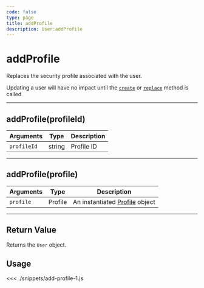 ```yaml
---
code: false
type: page
title: addProfile
description: User:addProfile
---
```


# addProfile

Replaces the security profile associated with the user.

<div class="alert alert-info">
Updating a user will have no impact until the <a href="/sdk/js/5/user/create"><code>create</code></a> or <a href="/sdk/js/5/user/replace"><code>replace</code></a> method is called
</div>

---

## addProfile(profileId)

| Arguments   | Type   | Description |
| ----------- | ------ | ----------- |
| `profileId` | string | Profile ID  |

---

## addProfile(profile)

| Arguments | Type    | Description                                         |
| --------- | ------- | --------------------------------------------------- |
| `profile` | Profile | An instantiated [Profile](/sdk/js/5/profile) object |

---

## Return Value

Returns the `User` object.

## Usage

<<< ./snippets/add-profile-1.js
